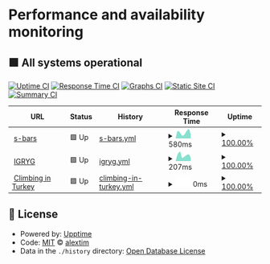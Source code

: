 # Performance and availability monitoring

## <!--live status--> **🟩 All systems operational**

[![Uptime CI](https://github.com/alextim/upptime/workflows/Uptime%20CI/badge.svg)](https://github.com/upptime/upptime/actions?query=workflow%3A%22Uptime+CI%22)
[![Response Time CI](https://github.com/alextim/upptime/workflows/Response%20Time%20CI/badge.svg)](https://github.com/upptime/upptime/actions?query=workflow%3A%22Response+Time+CI%22)
[![Graphs CI](https://github.com/alextim/upptime/workflows/Graphs%20CI/badge.svg)](https://github.com/upptime/upptime/actions?query=workflow%3A%22Graphs+CI%22)
[![Static Site CI](https://github.com/alextim/upptime/workflows/Static%20Site%20CI/badge.svg)](https://github.com/upptime/upptime/actions?query=workflow%3A%22Static+Site+CI%22)
[![Summary CI](https://github.com/alextim/upptime/workflows/Summary%20CI/badge.svg)](https://github.com/upptime/upptime/actions?query=workflow%3A%22Summary+CI%22)

<!--start: status pages-->
<!-- This summary is generated by Upptime (https://github.com/upptime/upptime) -->
<!-- Do not edit this manually, your changes will be overwritten -->
<!-- prettier-ignore -->
| URL | Status | History | Response Time | Uptime |
| --- | ------ | ------- | ------------- | ------ |
| <img alt="" src="https://s-bars.com/favicon.ico" height="13"> [s-bars](https://s-bars.com) | 🟩 Up | [s-bars.yml](https://github.com/alextim/upptime/commits/HEAD/history/s-bars.yml) | <details><summary><img alt="Response time graph" src="./graphs/s-bars/response-time-week.png" height="20"> 580ms</summary><br><a href="https://alextim.github.io/upptime/history/s-bars"><img alt="Response time 463" src="https://img.shields.io/endpoint?url=https%3A%2F%2Fraw.githubusercontent.com%2Falextim%2Fupptime%2FHEAD%2Fapi%2Fs-bars%2Fresponse-time.json"></a><br><a href="https://alextim.github.io/upptime/history/s-bars"><img alt="24-hour response time 894" src="https://img.shields.io/endpoint?url=https%3A%2F%2Fraw.githubusercontent.com%2Falextim%2Fupptime%2FHEAD%2Fapi%2Fs-bars%2Fresponse-time-day.json"></a><br><a href="https://alextim.github.io/upptime/history/s-bars"><img alt="7-day response time 580" src="https://img.shields.io/endpoint?url=https%3A%2F%2Fraw.githubusercontent.com%2Falextim%2Fupptime%2FHEAD%2Fapi%2Fs-bars%2Fresponse-time-week.json"></a><br><a href="https://alextim.github.io/upptime/history/s-bars"><img alt="30-day response time 911" src="https://img.shields.io/endpoint?url=https%3A%2F%2Fraw.githubusercontent.com%2Falextim%2Fupptime%2FHEAD%2Fapi%2Fs-bars%2Fresponse-time-month.json"></a><br><a href="https://alextim.github.io/upptime/history/s-bars"><img alt="1-year response time 463" src="https://img.shields.io/endpoint?url=https%3A%2F%2Fraw.githubusercontent.com%2Falextim%2Fupptime%2FHEAD%2Fapi%2Fs-bars%2Fresponse-time-year.json"></a></details> | <details><summary><a href="https://alextim.github.io/upptime/history/s-bars">100.00%</a></summary><a href="https://alextim.github.io/upptime/history/s-bars"><img alt="All-time uptime 100.00%" src="https://img.shields.io/endpoint?url=https%3A%2F%2Fraw.githubusercontent.com%2Falextim%2Fupptime%2FHEAD%2Fapi%2Fs-bars%2Fuptime.json"></a><br><a href="https://alextim.github.io/upptime/history/s-bars"><img alt="24-hour uptime 100.00%" src="https://img.shields.io/endpoint?url=https%3A%2F%2Fraw.githubusercontent.com%2Falextim%2Fupptime%2FHEAD%2Fapi%2Fs-bars%2Fuptime-day.json"></a><br><a href="https://alextim.github.io/upptime/history/s-bars"><img alt="7-day uptime 100.00%" src="https://img.shields.io/endpoint?url=https%3A%2F%2Fraw.githubusercontent.com%2Falextim%2Fupptime%2FHEAD%2Fapi%2Fs-bars%2Fuptime-week.json"></a><br><a href="https://alextim.github.io/upptime/history/s-bars"><img alt="30-day uptime 100.00%" src="https://img.shields.io/endpoint?url=https%3A%2F%2Fraw.githubusercontent.com%2Falextim%2Fupptime%2FHEAD%2Fapi%2Fs-bars%2Fuptime-month.json"></a><br><a href="https://alextim.github.io/upptime/history/s-bars"><img alt="1-year uptime 100.00%" src="https://img.shields.io/endpoint?url=https%3A%2F%2Fraw.githubusercontent.com%2Falextim%2Fupptime%2FHEAD%2Fapi%2Fs-bars%2Fuptime-year.json"></a></details>
| <img alt="" src="https://igryg.com/favicon.ico" height="13"> [IGRYG](https://igryg.com) | 🟩 Up | [igryg.yml](https://github.com/alextim/upptime/commits/HEAD/history/igryg.yml) | <details><summary><img alt="Response time graph" src="./graphs/igryg/response-time-week.png" height="20"> 207ms</summary><br><a href="https://alextim.github.io/upptime/history/igryg"><img alt="Response time 364" src="https://img.shields.io/endpoint?url=https%3A%2F%2Fraw.githubusercontent.com%2Falextim%2Fupptime%2FHEAD%2Fapi%2Figryg%2Fresponse-time.json"></a><br><a href="https://alextim.github.io/upptime/history/igryg"><img alt="24-hour response time 340" src="https://img.shields.io/endpoint?url=https%3A%2F%2Fraw.githubusercontent.com%2Falextim%2Fupptime%2FHEAD%2Fapi%2Figryg%2Fresponse-time-day.json"></a><br><a href="https://alextim.github.io/upptime/history/igryg"><img alt="7-day response time 207" src="https://img.shields.io/endpoint?url=https%3A%2F%2Fraw.githubusercontent.com%2Falextim%2Fupptime%2FHEAD%2Fapi%2Figryg%2Fresponse-time-week.json"></a><br><a href="https://alextim.github.io/upptime/history/igryg"><img alt="30-day response time 266" src="https://img.shields.io/endpoint?url=https%3A%2F%2Fraw.githubusercontent.com%2Falextim%2Fupptime%2FHEAD%2Fapi%2Figryg%2Fresponse-time-month.json"></a><br><a href="https://alextim.github.io/upptime/history/igryg"><img alt="1-year response time 364" src="https://img.shields.io/endpoint?url=https%3A%2F%2Fraw.githubusercontent.com%2Falextim%2Fupptime%2FHEAD%2Fapi%2Figryg%2Fresponse-time-year.json"></a></details> | <details><summary><a href="https://alextim.github.io/upptime/history/igryg">100.00%</a></summary><a href="https://alextim.github.io/upptime/history/igryg"><img alt="All-time uptime 100.00%" src="https://img.shields.io/endpoint?url=https%3A%2F%2Fraw.githubusercontent.com%2Falextim%2Fupptime%2FHEAD%2Fapi%2Figryg%2Fuptime.json"></a><br><a href="https://alextim.github.io/upptime/history/igryg"><img alt="24-hour uptime 100.00%" src="https://img.shields.io/endpoint?url=https%3A%2F%2Fraw.githubusercontent.com%2Falextim%2Fupptime%2FHEAD%2Fapi%2Figryg%2Fuptime-day.json"></a><br><a href="https://alextim.github.io/upptime/history/igryg"><img alt="7-day uptime 100.00%" src="https://img.shields.io/endpoint?url=https%3A%2F%2Fraw.githubusercontent.com%2Falextim%2Fupptime%2FHEAD%2Fapi%2Figryg%2Fuptime-week.json"></a><br><a href="https://alextim.github.io/upptime/history/igryg"><img alt="30-day uptime 100.00%" src="https://img.shields.io/endpoint?url=https%3A%2F%2Fraw.githubusercontent.com%2Falextim%2Fupptime%2FHEAD%2Fapi%2Figryg%2Fuptime-month.json"></a><br><a href="https://alextim.github.io/upptime/history/igryg"><img alt="1-year uptime 100.00%" src="https://img.shields.io/endpoint?url=https%3A%2F%2Fraw.githubusercontent.com%2Falextim%2Fupptime%2FHEAD%2Fapi%2Figryg%2Fuptime-year.json"></a></details>
| <img alt="" src="https://climbing-in-turkey.netlify.app/favicon.ico" height="13"> [Climbing in Turkey](https://climbing-in-turkey.netlify.app) | 🟩 Up | [climbing-in-turkey.yml](https://github.com/alextim/upptime/commits/HEAD/history/climbing-in-turkey.yml) | <details><summary><img alt="Response time graph" src="./graphs/climbing-in-turkey/response-time-week.png" height="20"> 0ms</summary><br><a href="https://alextim.github.io/upptime/history/climbing-in-turkey"><img alt="Response time 0" src="https://img.shields.io/endpoint?url=https%3A%2F%2Fraw.githubusercontent.com%2Falextim%2Fupptime%2FHEAD%2Fapi%2Fclimbing-in-turkey%2Fresponse-time.json"></a><br><a href="https://alextim.github.io/upptime/history/climbing-in-turkey"><img alt="24-hour response time 0" src="https://img.shields.io/endpoint?url=https%3A%2F%2Fraw.githubusercontent.com%2Falextim%2Fupptime%2FHEAD%2Fapi%2Fclimbing-in-turkey%2Fresponse-time-day.json"></a><br><a href="https://alextim.github.io/upptime/history/climbing-in-turkey"><img alt="7-day response time 0" src="https://img.shields.io/endpoint?url=https%3A%2F%2Fraw.githubusercontent.com%2Falextim%2Fupptime%2FHEAD%2Fapi%2Fclimbing-in-turkey%2Fresponse-time-week.json"></a><br><a href="https://alextim.github.io/upptime/history/climbing-in-turkey"><img alt="30-day response time 0" src="https://img.shields.io/endpoint?url=https%3A%2F%2Fraw.githubusercontent.com%2Falextim%2Fupptime%2FHEAD%2Fapi%2Fclimbing-in-turkey%2Fresponse-time-month.json"></a><br><a href="https://alextim.github.io/upptime/history/climbing-in-turkey"><img alt="1-year response time 0" src="https://img.shields.io/endpoint?url=https%3A%2F%2Fraw.githubusercontent.com%2Falextim%2Fupptime%2FHEAD%2Fapi%2Fclimbing-in-turkey%2Fresponse-time-year.json"></a></details> | <details><summary><a href="https://alextim.github.io/upptime/history/climbing-in-turkey">100.00%</a></summary><a href="https://alextim.github.io/upptime/history/climbing-in-turkey"><img alt="All-time uptime 100.00%" src="https://img.shields.io/endpoint?url=https%3A%2F%2Fraw.githubusercontent.com%2Falextim%2Fupptime%2FHEAD%2Fapi%2Fclimbing-in-turkey%2Fuptime.json"></a><br><a href="https://alextim.github.io/upptime/history/climbing-in-turkey"><img alt="24-hour uptime 100.00%" src="https://img.shields.io/endpoint?url=https%3A%2F%2Fraw.githubusercontent.com%2Falextim%2Fupptime%2FHEAD%2Fapi%2Fclimbing-in-turkey%2Fuptime-day.json"></a><br><a href="https://alextim.github.io/upptime/history/climbing-in-turkey"><img alt="7-day uptime 100.00%" src="https://img.shields.io/endpoint?url=https%3A%2F%2Fraw.githubusercontent.com%2Falextim%2Fupptime%2FHEAD%2Fapi%2Fclimbing-in-turkey%2Fuptime-week.json"></a><br><a href="https://alextim.github.io/upptime/history/climbing-in-turkey"><img alt="30-day uptime 100.00%" src="https://img.shields.io/endpoint?url=https%3A%2F%2Fraw.githubusercontent.com%2Falextim%2Fupptime%2FHEAD%2Fapi%2Fclimbing-in-turkey%2Fuptime-month.json"></a><br><a href="https://alextim.github.io/upptime/history/climbing-in-turkey"><img alt="1-year uptime 100.00%" src="https://img.shields.io/endpoint?url=https%3A%2F%2Fraw.githubusercontent.com%2Falextim%2Fupptime%2FHEAD%2Fapi%2Fclimbing-in-turkey%2Fuptime-year.json"></a></details>

<!--end: status pages-->

## 📄 License

- Powered by: [Upptime](https://github.com/upptime/upptime)
- Code: [MIT](./LICENSE) © [alextim](https://alextim.github.io/upptime)
- Data in the `./history` directory: [Open Database License](https://opendatacommons.org/licenses/odbl/1-0/)
